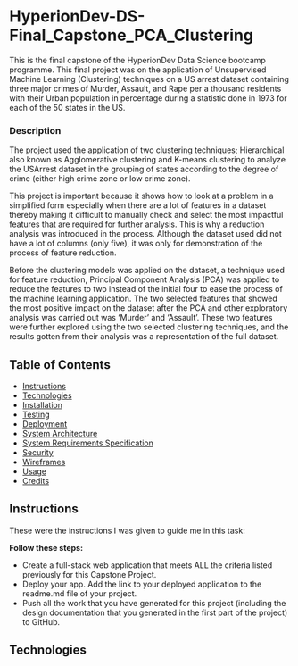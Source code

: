 # HyperionDev-DS-Final_Capstone_PCA_Clustering
This is the final capstone of the HyperionDev Data Science bootcamp programme. This final project was on the application of Unsupervised Machine Learning (Clustering) techniques on a US arrest dataset containing three major crimes of Murder, Assault, and Rape per a thousand residents with their Urban population in percentage during a statistic done in 1973 for each of the 50 states in the US.

### Description
The project used the application of two clustering techniques; Hierarchical also known as Agglomerative clustering and K-means clustering to analyze the USArrest dataset in the grouping of states according to the degree of crime (either high crime zone or low crime zone). 

This project is important because it shows how to look at a problem in a simplified form especially when there are a lot of features in a dataset thereby making it difficult to manually check and select the most impactful features that are required for further analysis. This is why a reduction analysis was introduced in the process. Although the dataset used did not have a lot of columns (only five), it was only for demonstration of the process of feature reduction.

Before the clustering models was applied on the dataset, a technique used for feature reduction, Principal Component Analysis (PCA) was applied to reduce the features to two instead of the initial four to ease the process of the machine learning application. The two selected features that showed the most positive impact on the dataset after the PCA and other exploratory analysis was carried out was ‘Murder’ and ‘Assault’. These two features were further explored using the two selected clustering techniques, and the results gotten from their analysis was a representation of the full dataset.  

## Table of Contents

- [Instructions](#instructions)
- [Technologies](#technologies)
- [Installation](#installation)
- [Testing](#testing)
- [Deployment](#deployment)
- [System Architecture](#system-architecture)
- [System Requirements Specification](#system-requirements-specification)
- [Security](#security)
- [Wireframes](#wireframes)
- [Usage](#usage)
- [Credits](#credits)

## Instructions

These were the instructions I was given to guide me in this task:

**Follow these steps:**

- Create a full-stack web application that meets ALL the criteria listed previously for this Capstone Project.
- Deploy your app. Add the link to your deployed application to the readme.md file of your project.
- Push all the work that you have generated for this project (including the design documentation that you generated in the first part of the project) to GitHub.

## Technologies
